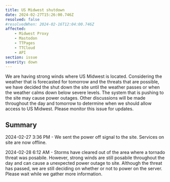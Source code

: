 ```yaml
---
title: US Midwest shutdown
date: 2024-02-27T15:26:00.746Z
resolved: false
#resolvedWhen: 2024-02-16T12:04:00.746Z
affected:
    - Midwest Proxy
    - Mastodon
    - TTPages
    - TTCloud
    - API
section: issue
severity: down
---
```


We are having strong winds where US Midwest is located. Considering the weather that is forecasted for tomorrow and the threats that are possible, we have decided the shut down the site until the weather passes or when the weather calms down below severe levels. The system that is pushing to the site may cause power outages. Other discussions will be made throughout the day and tomorrow to determine when we should allow access to US Midwest. Please monitor this issue for updates.

## Summary
2024-02-27 3:36 PM - We sent the power off signal to the site. Services on site are now offline.

2024-02-28 6:12 AM - Storms have cleared out of the area where a tornado threat was posabile. However, strong winds are still posabile throughout the day and can cause a unexpected power outage to site. Although the threat has passed, we are still deciding on whether or not to power on the server. Please wait while we gather more information.
